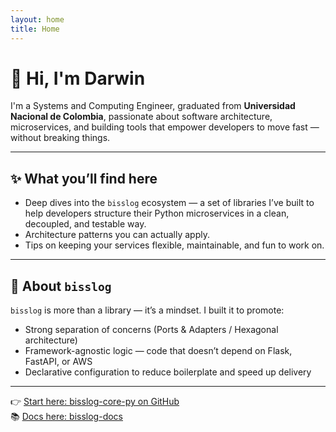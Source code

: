 ```yaml
---
layout: home
title: Home
---
```


# 👋 Hi, I'm Darwin

I'm a Systems and Computing Engineer, graduated from **Universidad Nacional de Colombia**, passionate about software architecture, microservices, and building tools that empower developers to move fast — without breaking things.

---

## ✨ What you’ll find here

- Deep dives into the `bisslog` ecosystem — a set of libraries I’ve built to help developers structure their Python microservices in a clean, decoupled, and testable way.
- Architecture patterns you can actually apply.
- Tips on keeping your services flexible, maintainable, and fun to work on.

---

## 🔧 About `bisslog`

`bisslog` is more than a library — it’s a mindset. I built it to promote:

- Strong separation of concerns (Ports & Adapters / Hexagonal architecture)
- Framework-agnostic logic — code that doesn’t depend on Flask, FastAPI, or AWS
- Declarative configuration to reduce boilerplate and speed up delivery

---

👉 [Start here: bisslog-core-py on GitHub](https://github.com/darwinhc/bisslog-core-py)  
📚 [Docs here: bisslog-docs](https://github.com/darwinhc/bisslog-docs)

